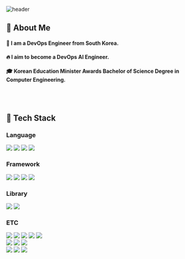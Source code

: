 
<div>
  
  <!--Header-->
  ![header](https://capsule-render.vercel.app/api?type=Blur&color=auto&height=300&section=header&text=Hello%20World..!!!&fontSize=90&animation=twinkling)
  
</div>


<div>
  <!--Body-->
  
  ## 👀 About Me
  #### :raising_hand: I am a DevOps Engineer from South Korea.<br/>
  #### :fire: I aim to become a DevOps AI Engineer.<br/>
  #### :mortar_board: Korean Education Minister Awards Bachelor of Science Degree in Computer Engineering.
  <br/>
  <br/>

  ## 🧱 Tech Stack
  ### Language
  <!--JAVA-->
  <img src="https://img.shields.io/badge/JAVA-007396.svg?style=flat-aquare&logo=Java&logoColor=white" />
  <!--JavaScript-->
  <img src="https://img.shields.io/badge/JavaScript-F7DF1E?style=flat-square&logo=JavaScript&logoColor=white"/>
  <!--HTML5-->
  <img src="https://img.shields.io/badge/HTML5-E34F26?style=flat-square&logo=HTML5&logoColor=white"/>
  <!--CSS-->
  <img src="https://img.shields.io/badge/CSS3-1572B6?style=flat-square&logo=CSS3&logoColor=white"/>
  <br/>

  ### Framework
  <!--SpringBoot-->
  <img src="https://img.shields.io/badge/SpringBoot-6DB33F.svg?style=flat-aquare&logo=springboot&logoColor=white" />
  <!--.NET-->
  <img src="https://img.shields.io/badge/.NET-512BD4.svg?style=flat-aquare&logo=dotnet&logoColor=white" />
  <!--React-->
  <img src="https://img.shields.io/badge/React-61DAFB?style=flat-square&logo=React&logoColor=white&Color=white"/>
  <!--Vue-->
  <img src="https://img.shields.io/badge/Vue-4FC08D.svg?style=flat-aquare&logo=vuedotjs&logoColor=white" />
  <br/>

  ### Library
  <!--PyTorch-->
  <img src="https://img.shields.io/badge/PyTorch-EE4C2C?style=flat-square&logo=PyTorch&logoColor=white"/>
  <!--Selenium-->
  <img src="https://img.shields.io/badge/Selenium-43B02A?style=flat-square&logo=Selenium&logoColor=white"/>
  <br/>

  ### ETC
  <!--Rocky Linux-->
  <img src="https://img.shields.io/badge/Rocky Linux-10B981.svg?style=flat-aquare&logo=rockylinux&logoColor=white" />
  <!--Git-->
  <img src="https://img.shields.io/badge/CentOS-EE0000.svg?style=flat-aquare&logo=redhat&logoColor=white" />
  <!--Amazon AWS-->
  <img src="https://img.shields.io/badge/AWS-232F3E.svg?style=flat-aquare&logo=amazonwebservices&logoColor=white" />
  <!--GCP-->
  <img src="https://img.shields.io/badge/GCP-4285F4.svg?style=flat-aquare&logo=google&logoColor=white" />
  <!--Wireshark-->
  <img src="https://img.shields.io/badge/Wireshark-1679A7.svg?style=flat-aquare&logo=wireshark&logoColor=white" />
  <br/>
  <!--Git-->
  <img src="https://img.shields.io/badge/Git-F05032.svg?style=flat-aquare&logo=git&logoColor=white" />
  <!--MySQL-->
  <img src="https://img.shields.io/badge/MySQL-4479A1?style=flat-square&logo=mysql&logoColor=white"/>
  <!--PostgreSQL-->
  <img src="https://img.shields.io/badge/PostgreSQL-4169E1?style=flat-square&logo=postgresql&logoColor=white"/>
  <br/>
  <!--Slack-->
  <img src="https://img.shields.io/badge/Slack-4A154B?style=flat-square&logo=Slack&logoColor=white"/>
  <!--Notion-->
  <img src="https://img.shields.io/badge/Notion-000000?style=flat-square&logo=notion&logoColor=white"/>
  <!--Figma-->
  <img src="https://img.shields.io/badge/Figma-F24E1E.svg?style=flat-aquare&logo=figma&logoColor=white" />
  <br/>
  <br/>
<!--
  ## 🤔 Github Stats
  [![Anurag's GitHub stats](https://github-readme-stats.vercel.app/api?username=Heo-Jin-yoeng)](https://github.com/anuraghazra/github-readme-stats)
  <br/>
  [![Top Langs](https://github-readme-stats.vercel.app/api/top-langs/?username=Heo-Jin-yoeng)](https://github.com/anuraghazra/github-readme-stats)
-->
</div>



